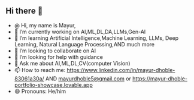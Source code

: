 ## Hi there 👋

- @ Hi, my name is Mayur,
- 🔭 I’m currently working on AI,ML,DL,DA,LLMs,Gen-AI
- 🌱 I’m learning Artificial Intelligence,Machine Learning, LLMs, Deep Learning, Natural Language Processing,AND much more
- 👯 I’m looking to collaborate on AI
- 🤔 I’m looking for help with guidance
- 💬 Ask me about AI,ML,DL,CV(computer Vision)
- 📫 How to reach me: https://www.linkedin.com/in/mayur-dhoble-83061a30a/ AND mayurdhoble5@gmail.com or https://mayur-dhoble-portfolio-showcase.lovable.app
- 😄 Pronouns: He/him


